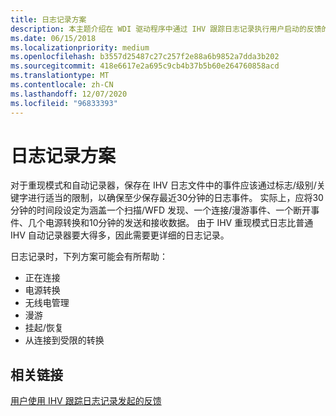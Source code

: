```yaml
---
title: 日志记录方案
description: 本主题介绍在 WDI 驱动程序中通过 IHV 跟踪日志记录执行用户启动的反馈的日志记录方案。
ms.date: 06/15/2018
ms.localizationpriority: medium
ms.openlocfilehash: b3557d25487c27c257f2e88a6b9852a7dda3b202
ms.sourcegitcommit: 418e6617e2a695c9cb4b37b5b60e264760858acd
ms.translationtype: MT
ms.contentlocale: zh-CN
ms.lasthandoff: 12/07/2020
ms.locfileid: "96833393"
---
```

# <a name="logging-scenarios"></a>日志记录方案

对于重现模式和自动记录器，保存在 IHV 日志文件中的事件应该通过标志/级别/关键字进行适当的限制，以确保至少保存最近30分钟的日志事件。 实际上，应将30分钟的时间段设定为涵盖一个扫描/WFD 发现、一个连接/漫游事件、一个断开事件、几个电源转换和10分钟的发送和接收数据。 由于 IHV 重现模式日志比普通 IHV 自动记录器要大得多，因此需要更详细的日志记录。

日志记录时，下列方案可能会有所帮助：

- 正在连接
- 电源转换
- 无线电管理
- 漫游
- 挂起/恢复
- 从连接到受限的转换

## <a name="related-links"></a>相关链接

[用户使用 IHV 跟踪日志记录发起的反馈](user-initiated-feedback-with-ihv-trace-logging.md)
